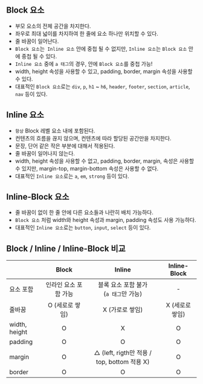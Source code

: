 ## Block 요소

- 부모 요소의 전체 공간을 차지한다.
- 좌우로 최대 넓이를 차지하여 한 줄에 요소 하나만 위치할 수 있다.
- 줄 바꿈이 일어난다.
- `Block 요소`는` Inline 요소` 안에 중첩 될 수 없지만, `Inline 요소`는 `Block 요소` 안에 중첩 될 수 있다.
- `Inline 요소` 중에 `a 태그`의 경우, 안에 `Block 요소`를 중첩 가능!
- width, height 속성을 사용할 수 있고, padding, border, margin 속성을 사용할 수 있다.
- 대표적인 `Block 요소`로는 `div`, `p`, `h1` ~ `h6`, `header`, `footer`, `section`, `article`, `nav` 등이 있다.

## Inline 요소

- `항상` Block 레벨 요소 내에 포함된다.
- 컨텐츠의 흐름을 끊지 않으며, 컨텐츠에 따라 할당된 공간만을 차지한다.
- 문장, 단어 같은 작은 부분에 대해서 적용된다.
- 줄 바꿈이 일어나지 않는다.
- width, height 속성을 사용할 수 없고, padding, border, margin, 속성은 사용할 수 있지만, margin-top, margin-bottom 속성은 사용할 수 없다.
- 대표적인 `Inline 요소`로는 `a`, `em`, `strong` 등이 있다.

## Inline-Block 요소

- 줄 바꿈이 없이 한 줄 안에 다른 요소들과 나란히 배치 가능하다.
- `Block 요소` 처럼 width와 height 속성과 margin, padding 속성도 사용 가능하다.
- 대표적인 `Inline 요소`로는 `button`, `input`, `select` 등이 있다.
 
## Block / Inline / Inline-Block 비교

| | Block | Inline | Inline-Block |
| --- | :---: | :---: | :---: |
| 요소 포함 | 인라인 요소 포함 가능 | 블록 요소 포함 불가<br /> (`a 태그`만 가능) | - |
| 줄바꿈 | O (세로로 쌓임) | X (가로로 쌓임) | X (세로로 쌓임) |
| width, height | O | X | O |
| padding | O | O | O |
| margin | O |△ (left, rigth만 적용 / top, bottom 적용 X) | O |
| border | O | O | O |
